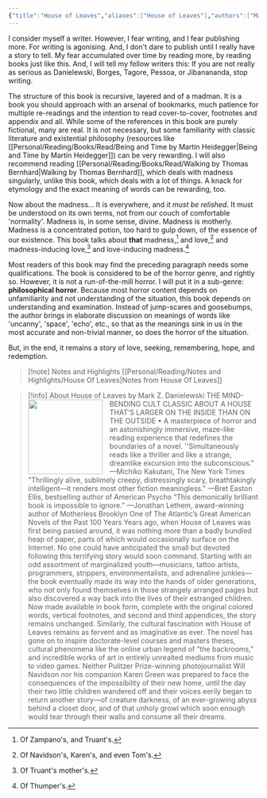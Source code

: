 ```yaml
---
{"title":"House of Leaves","aliases":["House of Leaves"],"authors":["Mark Z. Danielewski"],"publisher":"Pantheon","publish":"2000","pages":742,"isbn10":"0375703764","isbn13":"9780375703768","rating":5,"reviewed":true,"cover":"https://images-na.ssl-images-amazon.com/images/S/compressed.photo.goodreads.com/books/1736622426i/21241860.jpg","read_count":1,"tags":["book","Fiction"],"log":[{"status":"Read","timestamp":"2025-03-25T20:14:17+06:00"},{"status":"In Progress","timestamp":"2025-02-24T22:58:10+06:00"},{"status":"To Read","timestamp":"2025-02-24T22:05:03+06:00"}],"created":"2025-02-24T22:05:03+06:00","updated":"2025-05-28T13:38:00+06:00","status":"Read","dg-publish":true,"dg-note-icon":2,"reading_notes":"[[Personal/Reading/Notes and Highlights/House Of Leaves|Notes from House Of Leaves]]","dg-path":"Reading/Books/Read/House of Leaves by Mark Z Danielewski.md","permalink":"/reading/books/read/house-of-leaves-by-mark-z-danielewski/","dgPassFrontmatter":true,"noteIcon":2}
---
```


I consider myself a writer. However, I fear writing, and I fear publishing more. For writing is agonising. And, I don't dare to publish until I really have a story to tell. My fear accumulated over time by reading more, by reading books just like this. And, I will tell my fellow writers this: If you are not really as serious as Danielewski, Borges, Tagore, Pessoa, or Jibanananda, stop writing.

The structure of this book is recursive, layered and of a madman. It is a book you should approach with an arsenal of bookmarks, much patience for multiple re-readings and the intention to read cover-to-cover, footnotes and appendix and all. While some of the references in this book are purely fictional, many are real. It is not necessary, but some familiarity with classic literature and existential philosophy (resources like [[Personal/Reading/Books/Read/Being and Time by Martin Heidegger\|Being and Time by Martin Heidegger]]) can be very rewarding. I will also recommend reading [[Personal/Reading/Books/Read/Walking by Thomas Bernhard\|Walking by Thomas Bernhard]], which deals with madness singularly, unlike this book, which deals with a lot of things. A knack for etymology and the exact meaning of words can be rewarding, too.

Now about the madness… It is everywhere, and *it must be relished*. It must be understood on its own terms, not from our couch of comfortable 'normality'. Madness is, in some sense, divine. Madness is motherly. Madness is a concentrated potion, too hard to gulp down, of the essence of our existence. This book talks about **that** madness,[^1] and love,[^2] and madness-inducing love,[^3] and love-inducing madness.[^4]

Most readers of this book may find the preceding paragraph needs some qualifications. The book is considered to be of the horror genre, and rightly so. However, it is not a run-of-the-mill horror. I will put it in a sub-genre: **philosophical horror**. Because most horror content depends on unfamiliarity and not understanding of the situation, this book depends on understanding and examination. Instead of jump-scares and goosebumps, the author brings in elaborate discussion on meanings of words like 'uncanny', 'space', 'echo', etc., so that as the meanings sink in us in the most accurate and non-trivial manner, so does the horror of the situation.

But, in the end, it remains a story of love, seeking, remembering, hope, and redemption.

> [!note] Notes and Highlights
> [[Personal/Reading/Notes and Highlights/House Of Leaves\|Notes from House Of Leaves]]

> [!info] About House of Leaves by Mark Z. Danielewski
> <img src="https://images-na.ssl-images-amazon.com/images/S/compressed.photo.goodreads.com/books/1736622426i/21241860.jpg" style="float: left; width: 150px; height: auto; margin-right: 1em;" /> THE MIND-BENDING CULT CLASSIC ABOUT A HOUSE THAT’S LARGER ON THE INSIDE THAN ON THE OUTSIDE • A masterpiece of horror and an astonishingly immersive, maze-like reading experience that redefines the boundaries of a novel. ''Simultaneously reads like a thriller and like a strange, dreamlike excursion into the subconscious." —Michiko Kakutani, The New York Times "Thrillingly alive, sublimely creepy, distressingly scary, breathtakingly intelligent—it renders most other fiction meaningless." —Bret Easton Ellis, bestselling author of American Psycho “This demonically brilliant book is impossible to ignore.” —Jonathan Lethem, award-winning author of Motherless Brooklyn One of The Atlantic’s Great American Novels of the Past 100 Years Years ago, when House of Leaves was first being passed around, it was nothing more than a badly bundled heap of paper, parts of which would occasionally surface on the Internet. No one could have anticipated the small but devoted following this terrifying story would soon command. Starting with an odd assortment of marginalized youth—musicians, tattoo artists, programmers, strippers, environmentalists, and adrenaline junkies—the book eventually made its way into the hands of older generations, who not only found themselves in those strangely arranged pages but also discovered a way back into the lives of their estranged children. Now made available in book form, complete with the original colored words, vertical footnotes, and second and third appendices, the story remains unchanged. Similarly, the cultural fascination with House of Leaves remains as fervent and as imaginative as ever. The novel has gone on to inspire doctorate-level courses and masters theses, cultural phenomena like the online urban legend of “the backrooms,” and incredible works of art in entirely unrealted mediums from music to video games. Neither Pulitzer Prize-winning photojournalist Will Navidson nor his companion Karen Green was prepared to face the consequences of the impossibility of their new home, until the day their two little children wandered off and their voices eerily began to return another story—of creature darkness, of an ever-growing abyss behind a closet door, and of that unholy growl which soon enough would tear through their walls and consume all their dreams.

[^1]: Of Zampano's, and Truant's.
[^2]: Of Navidson's, Karen's, and even Tom's.
[^3]: Of Truant's mother's.
[^4]: Of Thumper's.